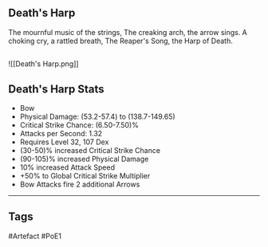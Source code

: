 ## Death's Harp
The mournful music of the strings,
The creaking arch, the arrow sings.
A choking cry, a rattled breath,
The Reaper's Song, the Harp of Death.
##
![[Death's Harp.png]]
## Death's Harp Stats
- Bow
- Physical Damage: (53.2-57.4) to (138.7-149.65)
- Critical Strike Chance: (6.50-7.50)%
- Attacks per Second: 1.32
- Requires Level 32, 107 Dex
- (30-50)% increased Critical Strike Chance
- (90-105)% increased Physical Damage
- 10% increased Attack Speed
- +50% to Global Critical Strike Multiplier
- Bow Attacks fire 2 additional Arrows


---
## Tags
#Artefact
#PoE1